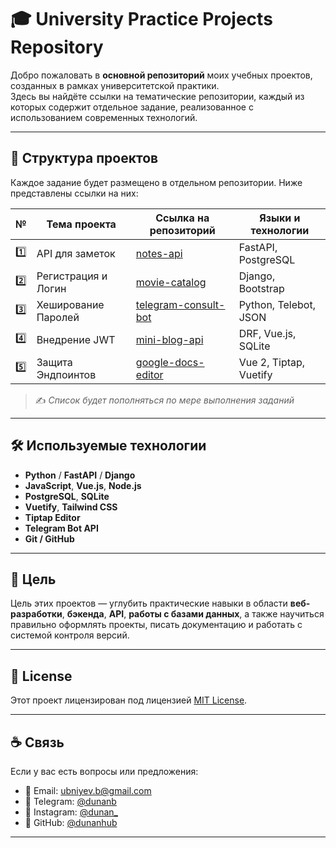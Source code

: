 # 🎓 University Practice Projects Repository

Добро пожаловать в **основной репозиторий** моих учебных проектов, созданных в рамках университетской практики.  
Здесь вы найдёте ссылки на тематические репозитории, каждый из которых содержит отдельное задание, реализованное с использованием современных технологий.

---

## 📂 Структура проектов

Каждое задание будет размещено в отдельном репозитории. Ниже представлены ссылки на них:

| №   | Тема проекта                      | Ссылка на репозиторий                               | Языки и технологии         |
|-----|-----------------------------------|-----------------------------------------------------|----------------------------|
| 1️⃣ | API для заметок                   | [notes-api](https://github.com/dunanhub/notes_api) | FastAPI, PostgreSQL       |
| 2️⃣ | Регистрация и Логин               | [movie-catalog](https://github.com/твой-логин/movie-catalog) | Django, Bootstrap         |
| 3️⃣ | Хеширование Паролей               | [telegram-consult-bot](https://github.com/твой-логин/telegram-consult-bot) | Python, Telebot, JSON     |
| 4️⃣ | Внедрение JWT                     | [mini-blog-api](https://github.com/твой-логин/mini-blog-api) | DRF, Vue.js, SQLite       |
| 5️⃣ | Защита Эндпоинтов                 | [google-docs-editor](https://github.com/твой-логин/google-docs-editor) | Vue 2, Tiptap, Vuetify    |

> ✍️ *Список будет пополняться по мере выполнения заданий*

---

## 🛠 Используемые технологии

- **Python** / **FastAPI** / **Django**
- **JavaScript**, **Vue.js**, **Node.js**
- **PostgreSQL**, **SQLite**
- **Vuetify**, **Tailwind CSS**
- **Tiptap Editor**
- **Telegram Bot API**
- **Git / GitHub**

---

## 🧠 Цель

Цель этих проектов — углубить практические навыки в области **веб-разработки**, **бэкенда**, **API**, **работы с базами данных**, а также научиться правильно оформлять проекты, писать документацию и работать с системой контроля версий.

---

## 📜 License

Этот проект лицензирован под лицензией [MIT License](LICENSE).

---

## ☕ Связь

Если у вас есть вопросы или предложения:
- 📧 Email: [ubniyev.b@gmail.com](mailto:ubniyev.b@gmail.com)
- 📱 Telegram: [@dunanb](https://t.me/dunanb)
- 📱 Instagram: [@dunan_](https://www.instagram.com/d.unan_/)
- 💼 GitHub: [@dunanhub](https://github.com/dunanhub)

---
